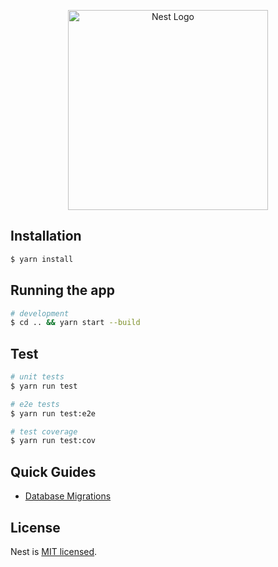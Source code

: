 <p align="center">
  <a href="http://nestjs.com/" target="blank"><img src="https://nestjs.com/img/logo_text.svg" width="320" alt="Nest Logo" /></a>
</p>

## Installation

```bash
$ yarn install
```

## Running the app

```bash
# development
$ cd .. && yarn start --build
```

## Test

```bash
# unit tests
$ yarn run test

# e2e tests
$ yarn run test:e2e

# test coverage
$ yarn run test:cov
```

## Quick Guides

- [Database Migrations](./src/config/database/README.md)

## License

Nest is [MIT licensed](LICENSE).
